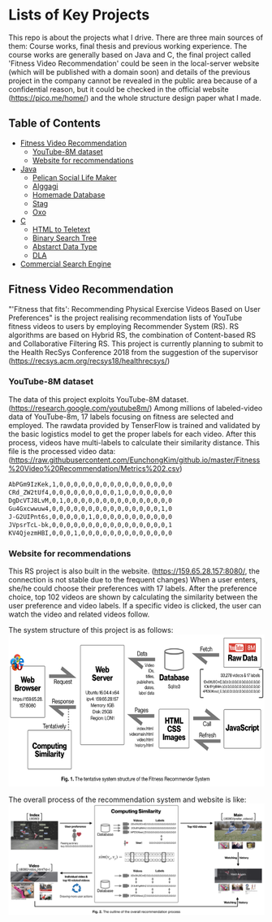 # Lists of Key Projects

This repo is about the projects what I drive. There are three main sources of them: Course works, final thesis and previous working experience. The course works are generally based on Java and C, the final project called 'Fitness Video Recommendation' could be seen in the local-server website (which will be published with a domain soon) and  details of the previous project in the company cannot be revealed in the public area because of a confidential reason, but it could be checked in the official website (https://pico.me/home/) and the whole structure design paper what I made.

## Table of Contents
* [Fitness Video Recommendation](#fitness-video-recommendation)
   * [YouTube-8M dataset](#youtube-8m-dataset)
   * [Website for recommendations](#website-for-recommendations)
* [Java](#java)
   * [Pelican Social Life Maker](#pelican-social-life-maker)
   * [Alggagi](#Alggagi)
   * [Homemade Database](#homemade-database)
   * [Stag](#stag)
   * [Oxo](#oxo)
* [C](#c)
   * [HTML to Teletext](#html-to-teletext)
   * [Binary Search Tree](#binary-search-tree)
   * [Abstarct Data Type](#abtract-data-type)
   * [DLA](#dla)
* [Commercial Search Engine](#commercial-search-engine)

## Fitness Video Recommendation

"'Fitness that fits': Recommending Physical Exercise Videos Based on User Preferences" is the project realising recommendation lists of YouTube fitness videos to users by employing Recommender System (RS). RS algorithms are based on Hybrid RS, the combination of Content-based RS and Collaborative Filtering RS. This project is currently planning to submit to the Health RecSys Conference 2018 from the suggestion of the supervisor (https://recsys.acm.org/recsys18/healthrecsys/)

 ### YouTube-8M dataset
 
The data of this project exploits YouTube-8M dataset. (https://research.google.com/youtube8m/) Among millions of labeled-video data of YouTube-8m, 17 labels focusing on fitness are selected and employed. The rawdata provided by TenserFlow is trained and validated by the basic logistics model to get the proper labels for each video. After this process, videos have multi-labels to calculate their similarity distance. This file is the processed video data:  (https://raw.githubusercontent.com/EunchongKim/github.io/master/Fitness%20Video%20Recommendation/Metrics%202.csv)

```
AbPGm9IzKek,1,0,0,0,0,0,0,0,0,0,0,0,0,0,0,0,0
CRd_ZW2tUf4,0,0,0,0,0,0,0,0,0,1,0,0,0,0,0,0,0
DgDcVTJ8LvM,0,1,0,0,0,0,0,0,0,0,0,0,0,0,0,0,0
Gu4Gxcwwuw4,0,0,0,0,0,0,0,0,0,0,0,0,0,0,0,1,0
J-G2UIPnt6s,0,0,0,0,0,1,0,0,0,0,0,0,0,0,0,0,0
JVpsrTcL-bk,0,0,0,0,0,0,0,0,0,0,0,0,0,0,0,0,1
KV4QjezmHBI,0,0,0,1,0,0,0,0,0,0,0,0,0,0,0,0,0
```

 ### Website for recommendations
 
This RS project is also built in the website. (https://159.65.28.157:8080/, the connection is not stable due to the frequent changes) When a user enters, she/he could choose their preferences with 17 labels. After the preference choice, top 102 videos are shown by calculating the similarity between the user preference and video labels. If a specific video is clicked, the user can watch the video and related videos follow.

The system structure of this project is as follows:
<img src=https://github.com/EunchongKim/github.io/blob/master/Fitness%20Video%20Recommendation/SystemStructure_FitnessRecSys.png width="600" height="300">

The overall process of the recommendation system and website is like:
<img src=https://github.com/EunchongKim/github.io/blob/master/Fitness%20Video%20Recommendation/OverallProcess_FitnessRecSys.png>
